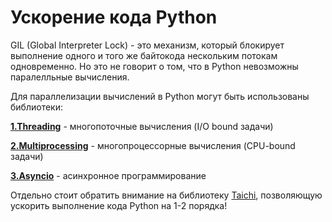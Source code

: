 # Ускорение кода Python
GIL (Global Interpreter Lock) - это механизм, который блокирует выполнение одного и того же байтокода нескольким потокам одновременно. 
Но это не говорит о том, что в Python невозможны паралелльные вычисления. 

Для параллелизации вычислений в Python могут быть использованы библиотеки:

[**1.Threading**](/Threading) - многопоточные вычисления (I/O bound задачи)

[**2.Multiprocessing**](/Multiprocessing) - многопроцессорные вычисления (CPU-bound задачи)

[**3.Asyncio**](/Multiprocessing) - асинхронное программирование

Отдельно стоит обратить внимание на библиотеку [Taichi](/Taichi), позволяющую ускорить выполнение кода Python на 1-2 порядка!



